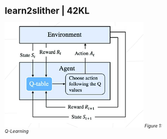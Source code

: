 # learn2slither | 42KL

![Q_Learning](https://github.com/mseong123/learn2slither/blob/main/images/Q_learning.png)
*Figure 1: Q-Learning*
